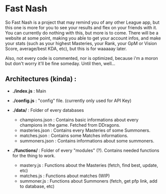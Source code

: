 # Fast Nash

So Fast Nash is a project that may remind you of any other League app, but this one is more for you to see your results and flex on your friends with it. You can currently do nothing with this, but more is to come.
There will be a website at some point, making you able to get your account infos, and make your stats (such as your highest Masteries, your Rank, your GpM or Vision Score, average/best KDA, etc), but this is for waaaaay later.

Also, not every code is commented, nor is optimized, because i'm a moron but don't worry it'll be fine someday. Until then, well...

## Architectures (kinda) :

- **./index.js** : Main

- **./config.js** : "config" file. (currently only used for API Key)

- **./data/** : Folder of every databases

  - champions.json : Contains basic informations about every champions in the game. Fetched from DDragons.
  - masteries.json : Contains every Masteries of some Summoners.
  - matches.json : Contains some Matches informations.
  - summoners.json : Contains informations about some summoners.

- **./functions/** : Folder of every "modules" (?). Contains needed functions for the thing to work.

  - mastery.js : Functions about the Masteries (fetch, find best, update, etc)
  - matches.js : Functions about matches (WIP)
  - summoner.js : Functions about Summoners (fetch, get pfp link, add to database, etc)
